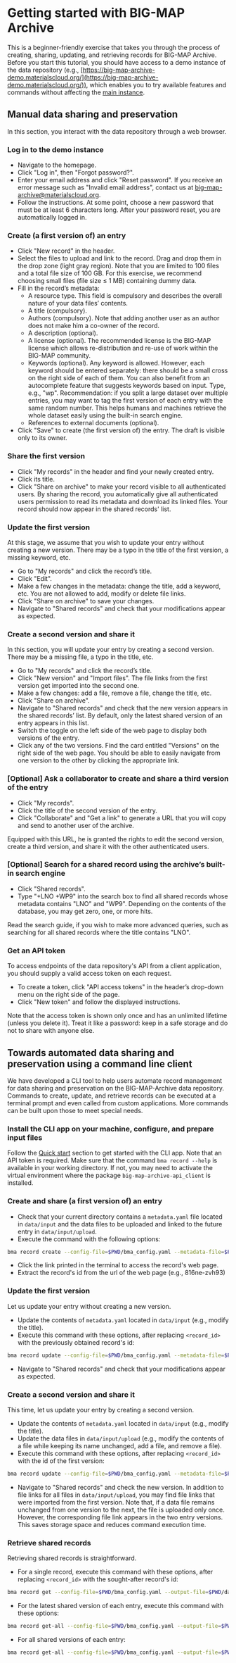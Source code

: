 # Getting started with BIG-MAP Archive

This is a beginner-friendly exercise that takes you through the process of creating, sharing, updating, and retrieving records for BIG-MAP Archive. Before you start this tutorial, you should have access to a demo instance of the data repository (e.g., [https://big-map-archive-demo.materialscloud.org/](https://big-map-archive-demo.materialscloud.org/)), which enables you to try available features and commands without affecting the [main instance](https://archive.big-map.eu/). 

## Manual data sharing and preservation

In this section, you interact with the data repository through a web browser.

### Log in to the demo instance

- Navigate to the homepage.
- Click "Log in", then "Forgot password?".
- Enter your email address and click "Reset password". 
If you receive an error message such as "Invalid email address", contact us at big-map-archive@materialscloud.org.
- Follow the instructions. At some point, choose a new password that must be at least 6 characters long. After your password reset, you are automatically logged in.

### Create (a first version of) an entry

- Click "New record" in the header.
- Select the files to upload and link to the record. Drag and drop them in the drop zone (light gray region). 
Note that you are limited to 100 files and a total file size of 100 GB. 
For this exercise, we recommend choosing small files (file size ≤ 1 MB) containing dummy data.
- Fill in the record’s metadata:
  - A resource type. This field is compulsory and describes the overall nature of your data files’ contents.
  - A title (compulsory).
  - Authors (compulsory). Note that adding another user as an author does not make him a co-owner of the record.
  - A description (optional).
  - A license (optional). The recommended license is the BIG-MAP license which allows re-distribution and re-use of work within the BIG-MAP community.
  - Keywords (optional). Any keyword is allowed. However, each keyword should be entered separately: there should be a small cross on the right side of each of them. You can also benefit from an autocomplete feature that suggests keywords based on input. Type, e.g., "wp". Recommendation: if you split a large dataset over multiple entries, you may want to tag the first version of each entry with the same random number. This helps humans and machines retrieve the whole dataset easily using the built-in search engine. 
  - References to external documents (optional).
- Click "Save" to create (the first version of) the entry. The draft is visible only to its owner.

### Share the first version

- Click "My records" in the header and find your newly created entry.
- Click its title.
- Click "Share on archive" to make your record visible to all authenticated users. By sharing the record, you automatically give all authenticated users permission to read its metadata and download its linked files. Your record should now appear in the shared records' list. 

### Update the first version

At this stage, we assume that you wish to update your entry without creating a new version. 
There may be a typo in the title of the first version, a missing keyword, etc.

- Go to "My records" and click the record’s title.
- Click "Edit". 
- Make a few changes in the metadata: change the title, add a keyword, etc. You are not allowed to add, modify or delete file links.
- Click "Share on archive" to save your changes.
- Navigate to "Shared records" and check that your modifications appear as expected.

### Create a second version and share it

In this section, you will update your entry by creating a second version. There may be a missing file, a typo in the title, etc. 

- Go to "My records" and click the record’s title.
- Click "New version" and "Import files". The file links from the first version get imported into the second one.
- Make a few changes: add a file, remove a file, change the title, etc.
- Click "Share on archive".
- Navigate to "Shared records" and check that the new version appears in the shared records’ list. By default, only the latest shared version of an entry appears in this list. 
- Switch the toggle on the left side of the web page to display both versions of the entry. 
- Click any of the two versions. Find the card entitled "Versions" on the right side of the web page. You should be able to easily navigate from one version to the other by clicking the appropriate link.

### [Optional] Ask a collaborator to create and share a third version of the entry

- Click "My records".
- Click the title of the second version of the entry.
- Click "Collaborate" and "Get a link" to generate a URL that you will copy and send to another user of the archive. 

Equipped with this URL, he is granted the rights to edit the second version, create a third version, and share it with the other authenticated users. 

### [Optional] Search for a shared record using the archive’s built-in search engine

- Click "Shared records".
- Type "+LNO +WP9" into the search box to find all shared records whose metadata contains "LNO" and "WP9". Depending on the contents of the database, you may get zero, one, or more hits. 

Read the search guide, if you wish to make more advanced queries, such as searching for all shared records where the title contains "LNO".

### Get an API token

To access endpoints of the data repository's API from a client application, you should supply a valid access token on each request. 

- To create a token, click "API access tokens" in the header’s drop-down menu on the right side of the page.
- Click "New token" and follow the displayed instructions. 

Note that the access token is shown only once and has an unlimited lifetime (unless you delete it). 
Treat it like a password: keep in a safe storage and do not to share with anyone else.

## Towards automated data sharing and preservation using a command line client

We have developed a CLI tool to help users automate record management for data sharing and preservation on the BIG-MAP-Archive data repository. 
Commands to create, update, and retrieve records can be executed at a terminal prompt and even called from custom applications. 
More commands can be built upon those to meet special needs.

### Install the CLI app on your machine, configure, and prepare input files

Follow the [Quick start](https://github.com/materialscloud-org/big-map-archive-api-client#quick-start) section to get started with the CLI app. Note that an API token is required. 
Make sure that the command `bma record --help` is available in your working directory. If not, you may need to activate the virtual environment where the package `big-map-archive-api_client` is installed.

### Create and share (a first version of) an entry

- Check that your current directory contains a `metadata.yaml` file located in `data/input` and the data files to be uploaded and linked to the future entry in `data/input/upload`.
- Execute the command with the following options:
```bash
bma record create --config-file=$PWD/bma_config.yaml --metadata-file=$PWD/data/input/metadata.yaml --data-files=$PWD/data/input/upload --publish
```
- Click the link printed in the terminal to access the record's web page.
- Extract the record's id from the url of the web page (e.g., 816ne-zvh93)

### Update the first version

Let us update your entry without creating a new version.

- Update the contents of `metadata.yaml` located in `data/input` (e.g., modify the title).
- Execute this command with these options, after replacing `<record_id>` with the previously obtained record's id:
```bash
bma record update --config-file=$PWD/bma_config.yaml --metadata-file=$PWD/data/input/metadata.yaml --data-files=$PWD/data/input/upload --record-id=<record_id> --update-only
```
- Navigate to "Shared records" and check that your modifications appear as expected.

### Create a second version and share it

This time, let us update your entry by creating a second version.

- Update the contents of `metadata.yaml` located in `data/input` (e.g., modify the title).
- Update the data files in `data/input/upload` (e.g., modify the contents of a file while keeping its name unchanged, add a file, and remove a file).
- Execute this command with these options, after replacing `<record_id>` with the id of the first version:
```bash
bma record update --config-file=$PWD/bma_config.yaml --metadata-file=$PWD/data/input/metadata.yaml --data-files=$PWD/data/input/upload --record-id=<record_id> --link-all-files-from-previous --publish
```
- Navigate to "Shared records" and check the new version. In addition to file links for all files in `data/input/upload`, you may find file links that were imported from the first version.
Note that, if a data file remains unchanged from one version to the next, the file is uploaded only once. However, the corresponding file link appears in the two entry versions. This saves storage space and reduces command execution time.

### Retrieve shared records

Retrieving shared records is straightforward. 

- For a single record, execute this command with these options, after replacing `<record_id>` with the sought-after record's id:
```bash
bma record get --config-file=$PWD/bma_config.yaml --output-file=$PWD/data/output/metadata.json --record-id=<record_id>
```
- For the latest shared version of each entry, execute this command with these options:
```bash
bma record get-all --config-file=$PWD/bma_config.yaml --output-file=$PWD/data/output/metadata.json
```
- For all shared versions of each entry:
```bash
bma record get-all --config-file=$PWD/bma_config.yaml --output-file=$PWD/data/output/metadata.json --all-versions
```
